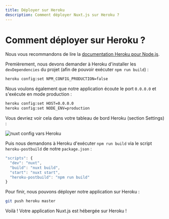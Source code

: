 ```yaml
---
title: Déployer sur Heroku
description: Comment déployer Nuxt.js sur Heroku ?
---
```


# Comment déployer sur Heroku ?

Nous vous recommandons de lire la [documentation Heroku pour Node.js](https://devcenter.heroku.com/articles/nodejs-support).

Premièrement, nous devons demander à Heroku d'installer les `devDependencies` du projet (afin de pouvoir exécuter `npm run build`) :

```bash
heroku config:set NPM_CONFIG_PRODUCTION=false
```

Nous voulons également que notre application écoute le port `0.0.0.0` et s'exécute en mode production :

```bash
heroku config:set HOST=0.0.0.0
heroku config:set NODE_ENV=production
```

Vous devriez voir cela dans votre tableau de bord Heroku (section Settings) :

![nuxt config vars Heroku](https://i.imgur.com/EEKl6aS.png)

Puis nous demandons à Heroku d'exécuter `npm run build` via le script `heroku-postbuild` de notre `package.json` :

```js
"scripts": {
  "dev": "nuxt",
  "build": "nuxt build",
  "start": "nuxt start",
  "heroku-postbuild": "npm run build"
}
```

Pour finir, nous pouvons déployer notre application sur Heroku :

```bash
git push heroku master
```

Voilà ! Votre application Nuxt.js est hébergée sur Heroku !
